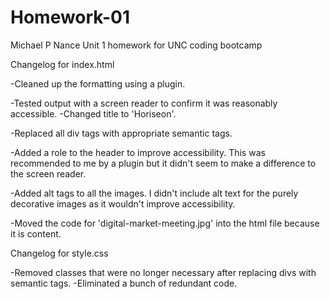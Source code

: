 # Homework-01
Michael P Nance
Unit 1 homework for UNC coding bootcamp

Changelog for index.html

-Cleaned up the formatting using a plugin.

-Tested output with a screen reader to confirm it was reasonably accessible.
-Changed title to 'Horiseon'.

-Replaced all div tags with appropriate semantic tags.

-Added a role to the header to improve accessibility.  This was recommended
 to me by a plugin but it didn't seem to make a difference to the screen reader.

-Added alt tags to all the images. I didn't include alt text for the purely
 decorative images as it wouldn't improve accessibility.

-Moved the code for 'digital-market-meeting.jpg' into the html file because
 it is content.

Changelog for style.css

-Removed classes that were no longer necessary after replacing divs with
 semantic tags.
-Eliminated a bunch of redundant code.

